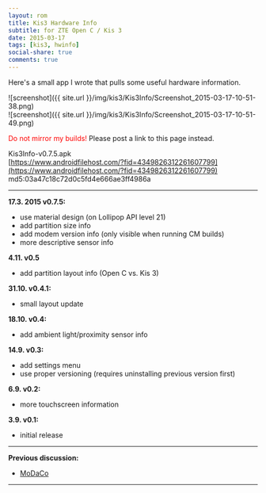 ```yaml
---
layout: rom
title: Kis3 Hardware Info
subtitle: for ZTE Open C / Kis 3
date: 2015-03-17
tags: [kis3, hwinfo]
social-share: true
comments: true
---
```


Here's a small app I wrote that pulls some useful hardware information.

![screenshot]({{ site.url }}/img/kis3/Kis3Info/Screenshot_2015-03-17-10-51-38.png)  
![screenshot]({{ site.url }}/img/kis3/Kis3Info/Screenshot_2015-03-17-10-51-49.png)

<span style="color:#FF0000;">Do not mirror my builds!</span> Please post a link to this page instead.

Kis3Info-v0.7.5.apk  
[https://www.androidfilehost.com/?fid=4349826312261607799](https://www.androidfilehost.com/?fid=4349826312261607799)  
md5:03a47c18c72d0c5fd4e666ae3ff4986a

----

**17.3. 2015 v0.7.5:**

- use material design (on Lollipop API level 21)
- add partition size info
- add modem version info (only visible when running CM builds)
- more descriptive sensor info

**4.11. v0.5**

- add partition layout info (Open C vs. Kis 3)

**31.10. v0.4.1:**

- small layout update

**18.10. v0.4:**

- add ambient light/proximity sensor info

**14.9. v0.3:**

- add settings menu
- use proper versioning (requires uninstalling previous version first)

**6.9. v0.2:**

- more touchscreen information

**3.9. v0.1:**

- initial release

----

**Previous discussion:**

- [MoDaCo](http://www.modaco.com/forums/topic/373348-zte-open-c-kis-3-hardware-info/)

----
